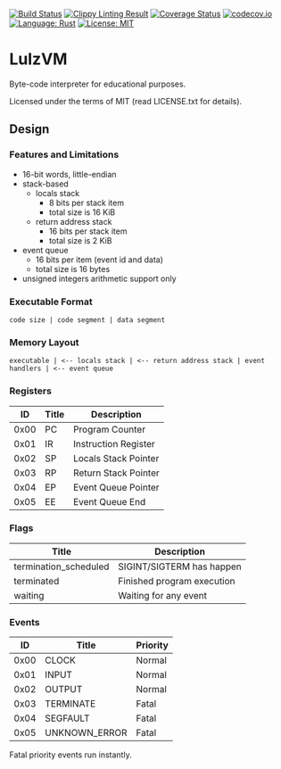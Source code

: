 [![Build Status](https://api.travis-ci.org/alopatindev/lulzvm.svg?branch=master)](https://travis-ci.org/alopatindev/lulzvm)
[![Clippy Linting Result](https://clippy.bashy.io/github/alopatindev/lulzvm/master/badge.svg)](https://clippy.bashy.io/github/alopatindev/lulzvm/master/log)
[![Coverage Status](https://coveralls.io/repos/github/alopatindev/lulzvm/badge.svg?branch=master)](https://coveralls.io/github/alopatindev/lulzvm?branch=master)
[![codecov.io](http://codecov.io/github/alopatindev/lulzvm/coverage.svg?branch=master)](https://codecov.io/github/alopatindev/lulzvm?branch=master)
[![Language: Rust](https://img.shields.io/badge/language-Rust-orange.svg)](http://www.rust-lang.org/)
[![License: MIT](https://img.shields.io/badge/license-MIT-blue.svg)](LICENSE.txt)

LulzVM
======

Byte-code interpreter for educational purposes.

Licensed under the terms of MIT (read LICENSE.txt for details).

## Design

### Features and Limitations
- 16-bit words, little-endian
- stack-based
    - locals stack
        - 8 bits per stack item
        - total size is 16 KiB
    - return address stack
        - 16 bits per stack item
        - total size is 2 KiB
- event queue
    - 16 bits per item (event id and data)
    - total size is 16 bytes
- unsigned integers arithmetic support only

### Executable Format
```
code size | code segment | data segment
```

### Memory Layout
```
executable | <-- locals stack | <-- return address stack | event handlers | <-- event queue
```

### Registers
|ID  |Title|Description         |
|----|-----|--------------------|
|0x00|PC   |Program Counter     |
|0x01|IR   |Instruction Register|
|0x02|SP   |Locals Stack Pointer|
|0x03|RP   |Return Stack Pointer|
|0x04|EP   |Event Queue Pointer |
|0x05|EE   |Event Queue End     |

### Flags
|Title                |Description                |
|---------------------|---------------------------|
|termination_scheduled|SIGINT/SIGTERM has happen  |
|terminated           |Finished program execution |
|waiting              |Waiting for any event      |

### Events
|ID  |Title           |Priority|
|----|----------------|--------|
|0x00|CLOCK           |Normal  |
|0x01|INPUT           |Normal  |
|0x02|OUTPUT          |Normal  |
|0x03|TERMINATE       |Fatal   |
|0x04|SEGFAULT        |Fatal   |
|0x05|UNKNOWN_ERROR   |Fatal   |

Fatal priority events run instantly.
